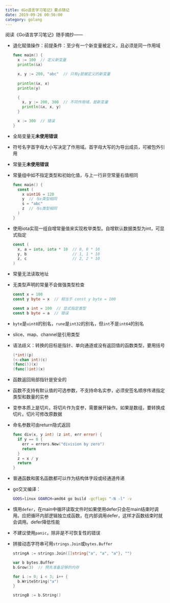 ```yaml
---
title: 《Go语言学习笔记》要点随记
date: 2019-09-26 00:56:00
category: golang
---
```

阅读《Go语言学习笔记》随手摘抄——
<!-- more -->

* 退化赋值操作：前提条件：至少有一个新变量被定义，且必须是同一作用域
  ```go
  func main() {
    x := 100  // 定义新变量
    println(&x)

    x, y := 200, "abc"  // 只有y是被定义的新变量
    
    println(&x, x)
    println(y)

    {
      x, y := 200, 300  // 不同作用域，是新变量
      println(&x, x, y)
    }

    x := 300  // 错误
  }
  ```

* 全局变量无**未使用错误**

* 符号名字首字母大小写决定了作用域。首字母大写的为导出成员，可被包外引用

* 常量无**未使用错误**

* 常量组中如不指定类型和初始化值，与上一行非空常量右值相同
  ```go
  func main() {
    const (
      x uint16 = 120
      y  // 与x类型相同
      s = "abc"
      z  // 与s类型相同
    )
  }
  ```

* 使用iota实现一组自增常量值来实现枚举类型。自增默认数据类型为int，可显式指定
  ```go
  const (
    x, a = iota, iota * 10  // 0, 0 * 10
    y, b                    // 1, 1 * 10
    z, c                    // 2, 2 * 10
  )
  ```

* 常量无法读取地址

* 无类型声明的常量不会做强类型检查
  ```go
  const x = 100
  const y byte = x  // 相当于 const y byte = 100

  const a int = 100  // 显式指定类型
  const b byte = a  // 错误
  ```

* `byte`是`uint8`的别名，`rune`是`int32`的别名，但`int`不是`int64`的别名

* slice、map、channel是引用类型

* 语法歧义：转换的目标是指针、单向通道或没有返回值的函数类型，要用括号
  ```go
  (*int)(p)
  (<-chan int)(c)
  (func())(x)
  (func()int)(x)
  ```

* 函数返回局部指针是安全的

* 函数不支持有默认值的可选参数，不支持命名实参，必须安签名顺序传递指定类型和数量的实参

* 变参本质上是切片。将切片作为变参，需要展开操作。如果是数组，要转换成切片。切片可修改原数据

* 命名参数可由return隐式返回
  ```go
  func div(x, y int) (z int, err error) {
    if y == 0 {
      err = errors.New("division by zero")
      return
    }
    z = x / y
    return
  }
  ```

* 普通函数和匿名函数都可以作为结构体字段或经通道传递

* go交叉编译：
  ```sh
  GOOS=linux GOARCH=amd64 go build -gcflags "-N -l" -v  
  ```

* 慎用`defer`，在main中循环读取文件时如果使用defer只会在main结束时调用。应把循环内部逻辑独立成函数，在内部调用defer，这样才函数结束时就会调用。defer降低性能

* 不建议使用`panic`，除非是不可恢复性的错误

* 拼接动态字符串可用`strings.Join`或`bytes.Buffer`
  ```go
  stringA := strings.Join([]string{"a", "a", "a"}, "")

  var b bytes.Buffer
  b.Grow(3)  // 预先准备足够的内存

  for i := 0; i < 3; i++ {
    b.WriteString("a")
  }

  stringB := b.String()
  ```
